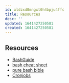 ```yaml
---
id: xldzxd0mngxt0h4bpju4ffc
title: Resources
desc: ''
updated: 1641427250581
created: 1641427250581
---
```



## Resources

- [BashGuide](https://mywiki.wooledge.org/BashGuide)
- [bash cheat sheet](https://mywiki.wooledge.org/BashSheet)
- [pure bash bible](https://github.com/dylanaraps/pure-bash-bible)
- [Cronjobs](https://crontab.guru/)
